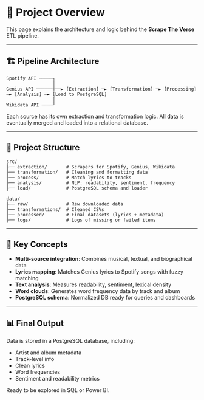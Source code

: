 # 🧠 Project Overview

This page explains the architecture and logic behind the **Scrape The Verse** ETL pipeline.

---

## 🏗️ Pipeline Architecture

```
Spotify API ─────┐
                 │
Genius API ──────┼──► [Extraction] ─► [Transformation] ─► [Processing] ─► [Analysis] ─► [Load to PostgreSQL]
                 │
Wikidata API ────┘
```

Each source has its own extraction and transformation logic. All data is eventually merged and loaded into a relational database.

---

## 📁 Project Structure

```
src/
├── extraction/       # Scrapers for Spotify, Genius, Wikidata
├── transformation/   # Cleaning and formatting data
├── process/          # Match lyrics to tracks
├── analysis/         # NLP: readability, sentiment, frequency
├── load/             # PostgreSQL schema and loader

data/
├── raw/              # Raw downloaded data
├── transformations/  # Cleaned CSVs
├── processed/        # Final datasets (lyrics + metadata)
├── logs/             # Logs of missing or failed items
```

---

## 🧩 Key Concepts

- **Multi-source integration**: Combines musical, textual, and biographical data
- **Lyrics mapping**: Matches Genius lyrics to Spotify songs with fuzzy matching
- **Text analysis**: Measures readability, sentiment, lexical density
- **Word clouds**: Generates word frequency data by track and album
- **PostgreSQL schema**: Normalized DB ready for queries and dashboards

---

## 📊 Final Output

Data is stored in a PostgreSQL database, including:

- Artist and album metadata
- Track-level info
- Clean lyrics
- Word frequencies
- Sentiment and readability metrics

Ready to be explored in SQL or Power BI.